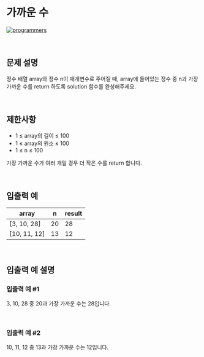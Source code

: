 # 가까운 수

[![programmers](https://user-images.githubusercontent.com/69426184/209522553-bab40080-50ba-4743-86a3-f6198bff3974.png)](https://school.programmers.co.kr/learn/courses/30/lessons/120890)

<br/>

## 문제 설명

정수 배열 array와 정수 n이 매개변수로 주어질 때, array에 들어있는 정수 중 n과 가장 가까운 수를 return 하도록 solution 함수를 완성해주세요.

<br/>

## 제한사항

-   1 ≤ array의 길이 ≤ 100
-   1 ≤ array의 원소 ≤ 100
-   1 ≤ n ≤ 100

가장 가까운 수가 여러 개일 경우 더 작은 수를 return 합니다.

<br/>

## 입출력 예

| array        | n   | result |
| ------------ | --- | ------ |
| [3, 10, 28]  | 20  | 28     |
| [10, 11, 12] | 13  | 12     |

<br/>

## 입출력 예 설명

### 입출력 예 #1

3, 10, 28 중 20과 가장 가까운 수는 28입니다.

<br/>

### 입출력 예 #2

10, 11, 12 중 13과 가장 가까운 수는 12입니다.
